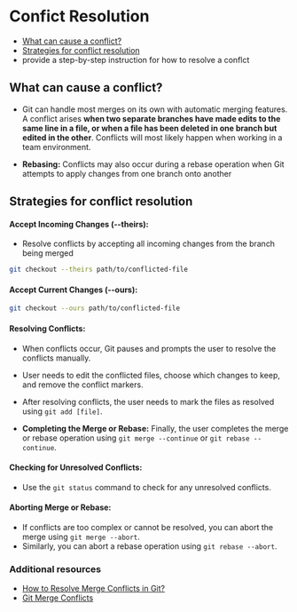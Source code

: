 # Confict Resolution
- [What can cause a conflict?](#what-can-cause-a-conflict)
- [Strategies for conflict resolution](#strategies-for-conflict-resolution)
- provide a step-by-step instruction for how to resolve a conflct

## What can cause a conflict? 
* Git can handle most merges on its own with automatic merging features. A conflict arises **when two separate branches have made edits to the same line in a file, or when a file has been deleted in one branch but edited in the other**. Conflicts will most likely happen when working in a team environment.

- **Rebasing:** Conflicts may also occur during a rebase operation when Git attempts to apply changes from one branch onto another

## Strategies for conflict resolution
#### Accept Incoming Changes (--theirs):
- Resolve conflicts by accepting all incoming changes from the branch being merged
```bash 
git checkout --theirs path/to/conflicted-file 
```
#### Accept Current Changes (--ours):
``` bash
git checkout --ours path/to/conflicted-file
```
#### **Resolving Conflicts:**
- When conflicts occur, Git pauses and prompts the user to resolve the conflicts manually.

- User needs to edit the conflicted files, choose which changes to keep, and remove the conflict markers.
- After resolving conflicts, the user needs to mark the files as resolved using ```git add [file]```.
- **Completing the Merge or Rebase:** Finally, the user completes the merge or rebase operation using ```git merge --continue``` or ```git rebase --continue```.
#### **Checking for Unresolved Conflicts:**
- Use the ```git status``` command to check for any unresolved conflicts.


#### **Aborting Merge or Rebase:**

- If conflicts are too complex or cannot be resolved, you can abort the merge using ```git merge --abort```.
- Similarly, you can abort a rebase operation using ```git rebase --abort```.










### Additional resources
- [How to Resolve Merge Conflicts in Git?](https://www.simplilearn.com/tutorials/git-tutorial/merge-conflicts-in-git)
- [Git Merge Conflicts](https://www.atlassian.com/git/tutorials/using-branches/merge-conflicts)